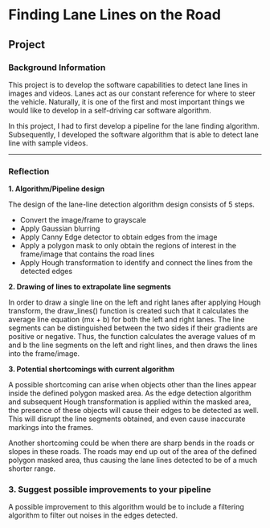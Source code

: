 # **Finding Lane Lines on the Road** 

## Project

### Background Information

This project is to develop the software capabilities to detect lane lines in images and videos. Lanes act as our constant reference for where to steer the vehicle. Naturally, it is one of the first and most important things we would like to develop in a self-driving car software algorithm.

In this project, I had to first develop a pipeline for the lane finding algorithm. Subsequently, I developed the software algorithm that is able to detect lane line with sample videos.

---

### Reflection

**1. Algorithm/Pipeline design**

The design of the lane-line detection algorithm design consists of 5 steps. 
* Convert the image/frame to grayscale
* Apply Gaussian blurring
* Apply Canny Edge detector to obtain edges from the image
* Apply a polygon mask to only obtain the regions of interest in the frame/image that contains the road lines
* Apply Hough transformation to identify and connect the lines from the detected edges

**2. Drawing of lines to extrapolate line segments**

In order to draw a single line on the left and right lanes after applying Hough transform, the draw_lines() function is created such that it calculates the average line equation (mx + b) for both the left and right lanes. The line segments can be distinguished between the two sides if their gradients are positive or negative. Thus, the function calculates the average values of m and b the line segments on the left and right lines, and then draws the lines into the frame/image.

**3. Potential shortcomings with current algorithm**

A possible shortcoming can arise when objects other than the lines appear inside the defined polygon masked area. As the edge detection algorithm and subsequent Hough transformation is applied within the masked area, the presence of these objects will cause their edges to be detected as well. This will disrupt the line segments obtained, and even cause inaccurate markings into the frames.

Another shortcoming could be when there are sharp bends in the roads or slopes in these roads. The roads may end up out of the area of the defined polygon masked area, thus causing the lane lines detected to be of a much shorter range. 

### 3. Suggest possible improvements to your pipeline

A possible improvement to this algorithm would be to include a filtering algorithm to filter out noises in the edges detected.